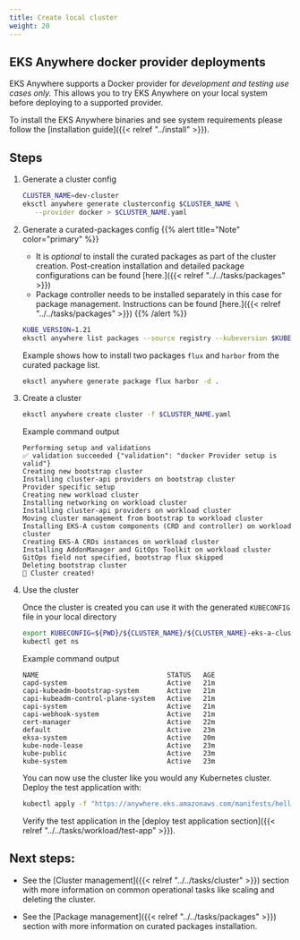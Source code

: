 ```yaml
---
title: Create local cluster
weight: 20
---
```


## EKS Anywhere docker provider deployments

EKS Anywhere supports a Docker provider for *development and testing use cases only.* 
This allows you to try EKS Anywhere on your local system before deploying to a supported provider.

To install the EKS Anywhere binaries and see system requirements please follow the [installation guide]({{< relref "../install" >}}).

## Steps

<!-- this content needs to be indented so the numbers are automatically incremented -->
1. Generate a cluster config
   ```bash
   CLUSTER_NAME=dev-cluster
   eksctl anywhere generate clusterconfig $CLUSTER_NAME \
      --provider docker > $CLUSTER_NAME.yaml
   ```

1. Generate a curated-packages config
   {{% alert title="Note" color="primary" %}}
   * It is *optional* to install the curated packages as part of the cluster creation.
   Post-creation installation and detailed package configurations can be found [here.]({{< relref "../../tasks/packages" >}})
   * Package controller needs to be installed separately in this case for package management. Instructions can be found [here.]({{< relref "../../tasks/packages" >}})
   {{% /alert %}}
   ```bash
   KUBE_VERSION=1.21
   eksctl anywhere list packages --source registry --kubeversion $KUBE_VERSION
   ```
   Example shows how to install two packages `flux` and `harbor` from the curated package list.
   ```bash
   eksctl anywhere generate package flux harbor -d .
   ```

1. Create a cluster

   ```bash
   eksctl anywhere create cluster -f $CLUSTER_NAME.yaml
   ```
   Example command output
   ```
   Performing setup and validations
   ✅ validation succeeded {"validation": "docker Provider setup is valid"}
   Creating new bootstrap cluster
   Installing cluster-api providers on bootstrap cluster
   Provider specific setup
   Creating new workload cluster
   Installing networking on workload cluster
   Installing cluster-api providers on workload cluster
   Moving cluster management from bootstrap to workload cluster
   Installing EKS-A custom components (CRD and controller) on workload cluster
   Creating EKS-A CRDs instances on workload cluster
   Installing AddonManager and GitOps Toolkit on workload cluster
   GitOps field not specified, bootstrap flux skipped
   Deleting bootstrap cluster
   🎉 Cluster created!
   ```

1. Use the cluster

   Once the cluster is created you can use it with the generated `KUBECONFIG` file in your local directory

   ```bash
   export KUBECONFIG=${PWD}/${CLUSTER_NAME}/${CLUSTER_NAME}-eks-a-cluster.kubeconfig
   kubectl get ns
   ```
   Example command output
   ```
   NAME                                STATUS   AGE
   capd-system                         Active   21m
   capi-kubeadm-bootstrap-system       Active   21m
   capi-kubeadm-control-plane-system   Active   21m
   capi-system                         Active   21m
   capi-webhook-system                 Active   21m
   cert-manager                        Active   22m
   default                             Active   23m
   eksa-system                         Active   20m
   kube-node-lease                     Active   23m
   kube-public                         Active   23m
   kube-system                         Active   23m
   ```

   You can now use the cluster like you would any Kubernetes cluster.
   Deploy the test application with:

   ```bash
   kubectl apply -f "https://anywhere.eks.amazonaws.com/manifests/hello-eks-a.yaml"
   ```

   Verify the test application in the [deploy test application section]({{< relref "../../tasks/workload/test-app" >}}).

## Next steps:
* See the [Cluster management]({{< relref "../../tasks/cluster" >}}) section with more information on common operational tasks like scaling and deleting the cluster.

* See the [Package management]({{< relref "../../tasks/packages" >}}) section with more information on curated packages installation.
